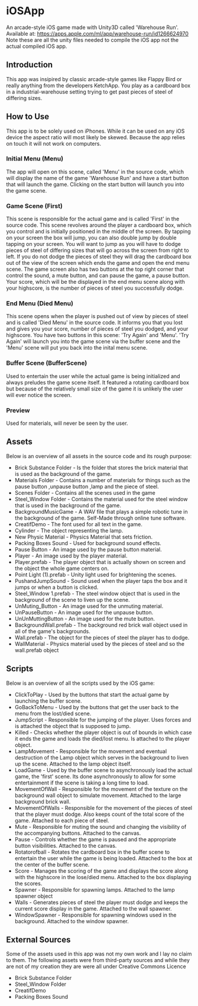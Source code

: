 # iOSApp
An arcade-style iOS game made with Unity3D called 'Warehouse Run'.<br>
Available at: https://apps.apple.com/ml/app/warehouse-run/id1266624970 <br>
Note these are all the unity files needed to compile the iOS app not the actual compiled iOS app.
## Introduction
This app was insipired by classic arcade-style games like Flappy Bird or really anything from the developers KetchApp. You play as a cardboard box in a industrial-warehouse setting trying to get past pieces of steel of differing sizes. 
## How to Use
This app is to be solely used on iPhones. While it can be used on any iOS device the aspect ratio will most likely be skewed. Because the app relies on touch it will not work on computers.
### Initial Menu (Menu)
The app will open on this scene, called 'Menu' in the source code, which will display the name of the game 'Warehouse Run' and have a start button that will launch the game. Clicking on the start button will launch you into the game scene. 
### Game Scene (First) 
This scene is responsible for the actual game and is called 'First' in the source code. This scene revolves around the player a cardboard box, which you control and is initially positioned in the middle of the screen. By tapping on your screen the box will jump, you can also double jump by double tapping on your screen. You will want to jump as you will have to dodge pieces of steel of differing sizes that will go across the screen from right to left. If you do not dodge the pieces of steel they will drag the cardboard box out of the view of the screen which ends the game and open the end menu scene. The game screen also has two buttons at the top right corner that control the sound, a mute button, and can pause the game, a pause button. Your score, which will be the displayed in the end menu scene along with your highscore, is the number of pieces of steel you successfully dodge.
### End Menu (Died Menu)
This scene opens when the player is pushed out of view by pieces of steel and is called 'Died Menu' in the source code. It informs you that you lost and gives you your score, number of pieces of steel you dodged, and your highscore. You have two buttons in this scene: 'Try Again' and 'Menu'. 'Try Again' will launch you into the game scene via the buffer scene and the 'Menu' scene will put you back into the inital menu scene. 
### Buffer Scene (BufferScene)
Used to entertain the user while the actual game is being initialized and always preludes the game scene itself. It featured a rotating cardboard box but because of the relatively small size of the game it is unlikely the user will ever notice the screen. 
### Preview
Used for materials, will never be seen by the user. 
## Assets
Below is an overview of all assets in the source code and its rough purpose:
* Brick Substance Folder - Is the folder that stores the brick material that is used as the background of the game.
* Materials Folder - Contains a number of materials for things such as the pause button ,unpause button ,lamp and the piece of steel.
* Scenes Folder - Contains all the scenes used in the game
* Steel_Window Folder - Contains the material used for the steel window that is used in the background of the game.
* BackgroundMusicGame - A WAV file that plays a simple robotic tune in the background of the game. Self-Made through online tune software.
* CreatifDemo - The font used for all text in the game. 
* Cylinder - The object representing the lamp.
* New Physic Material - Physics Material that sets friction.
* Packing Boxes Sound - Used for background sound effects.
* Pause Button - An image used by the pause button material.
* Player - An image used by the player material.
* Player.prefab - The player object that is actually shown on screen and the object the whole game centers on.
* Point Light (1).prefab - Unity light used for brightening the scenes.
* PushandJumpSound - Sound used when the player taps the box and it jumps or when a button is clicked.
* Steel_Window 1.prefab - The steel window object that is used in the background of the scene to liven up the scene.
* UnMuting_Button - An image used for the unmuting material.
* UnPauseButton - An image used for the unpause button.
* UnUnMuttingButton - An image used for the mute button.
* BackgroundWall.prefab - The background red brick wall object used in all of the game's backgrounds.
* Wall.prefab - The object for the pieces of steel the player has to dodge.
* WallMaterial - Physics material used by the pieces of steel and so the wall.prefab object
## Scripts
Below is an overview of all the scripts used by the iOS game:
* ClickToPlay - Used by the buttons that start the actual game by launching the buffer scene.
* GoBackToMenu - Used by the buttons that get the user back to the menu from the lost/died scene. 
* JumpScript - Responsible for the jumping of the player. Uses forces and is attached the object that is supposed to jump.
* Killed - Checks whether the player object is out of bounds in which case it ends the game and loads the died/lost menu. Is attached to the player object.
* LampMovement - Responsible for the movement and eventual destruction of the Lamp object which serves in the background to liven up the scene. Attached to the lamp object itself.
* LoadGame - Used by the buffer scene to asynchronously load the actual game, the 'first' scene. Its done asynchronously to allow for some entertainment if the scene is taking a long time to load.
* MovementOfWall - Responsible for the movement of the texture on the background wall object to simulate movement. Attached to the large background brick wall.
* MovementOfWalls - Responsible for the movement of the pieces of steel that the player must dodge. Also keeps count of the total score of the game. Attached to each piece of steel.
* Mute - Responsible for muting the sound and changing the visibility of the accompanying buttons. Attached to the canvas.
* Pause - Controls whether the game is paused and the appropriate button visibilities. Attached to the canvas.
* Rotatorofball - Rotates the cardboard box in the buffer scene to entertain the user while the game is being loaded. Attached to the box at the center of the buffer scene.
* Score - Manages the scoring of the game and displays the score along with the highscore in the lose/died menu. Attached to the box displaying the scores.
* Spawner - Responsible for spawning lamps. Attached to the lamp spawner object
* Walls - Generates pieces of steel the player must dodge and keeps the current score display in the game. Attached to the wall spawner.
* WindowSpawner - Responsible for spawning windows used in the background. Attached to the window spawner.
## External Sources
Some of the assets used in this app was not my own work and I lay no claim to them. The following assets were from third-party sources and while they are not of my creation they are were all under Creative Commons Licence 
* Brick Substance Folder
* Steel_Window Folder
* CreatifDemo 
* Packing Boxes Sound
